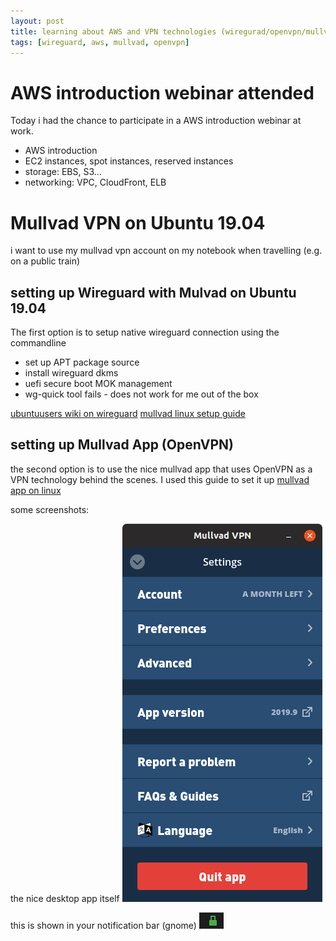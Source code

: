 ```yaml
---
layout: post
title: learning about AWS and VPN technologies (wiregurad/openvpn/mullvad) 
tags: [wireguard, aws, mullvad, openvpn]
---
```


# AWS introduction webinar attended
Today i had the chance to participate in a AWS introduction webinar at work.
* AWS introduction
* EC2 instances, spot instances, reserved instances
* storage: EBS, S3...
* networking: VPC, CloudFront, ELB


# Mullvad VPN on Ubuntu 19.04
i want to use my mullvad vpn account on my notebook when travelling (e.g. on a public train)
## setting up Wireguard with Mulvad on Ubuntu 19.04
The first option is to setup native wireguard connection using the commandline

* set up APT package source
* install wireguard dkms
* uefi secure boot MOK management
* wg-quick tool fails - does not work for me out of the box

[ubuntuusers wiki on wireguard](https://wiki.ubuntuusers.de/WireGuard/)
[mullvad linux setup guide](https://mullvad.net/de/help/easy-wireguard-mullvad-setup-linux/)

## setting up Mullvad App (OpenVPN)
the second option is to use the nice mullvad app that uses OpenVPN as a VPN technology behind the scenes.
I used this guide to set it up
[mullvad app on linux](https://mullvad.net/de/help/install-mullvad-app-linux/)

some screenshots:

the nice desktop app itself
![mullvad_vpn_app.png](/images/mullvad_vpn_app.png)


this is shown in your notification bar (gnome)
![mullvad_vpn_icon.png](/images/mullvad_vpn_icon.png)
